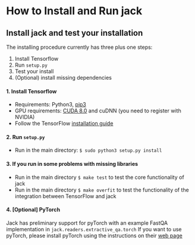 # How to Install and Run jack

## Install jack and test your installation

The installing procedure currently has three plus one steps:
  1. Install Tensorflow
  2. Run `setup.py`
  3. Test your install
  4. (Optional) install missing dependencies

#### 1. Install Tensorflow
  - Requirements: Python3, [pip3](http://stackoverflow.com/questions/6587507/how-to-install-pip-with-python-3)
  - GPU requirements: [CUDA 8.0](https://developer.nvidia.com/cuda-downloads) and cuDNN (you need to register with NVIDIA)
  - Follow the TensorFlow [installation guide](https://www.tensorflow.org/get_started/os_setup)

#### 2. Run `setup.py`
  - Run in the main directory: `$ sudo python3 setup.py install`

#### 3. If you run in some problems with missing libraries
  - Run in the main directory `$ make test` to test the core functionality of jack
  - Run in the main directory `$ make overfit` to test the functionality of the integration between TensorFlow and jack

#### 4. [Optional] PyTorch
Jack has preliminary support for pyTorch with an example FastQA implementation in `jack.readers.extractive_qa.torch`
If you want to use pyTorch, please install pyTorch using the instructions on their [web page](http://pytorch.org/)
